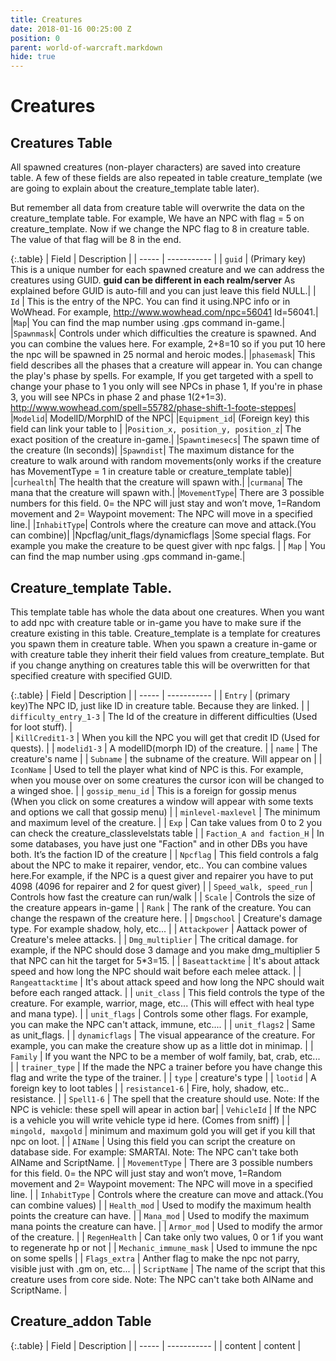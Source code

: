 ```yaml
---
title: Creatures
date: 2018-01-16 00:25:00 Z
position: 0
parent: world-of-warcraft.markdown
hide: true
---
```


# Creatures

## Creatures Table

All spawned creatures (non-player characters) are saved into creature table. A few of these fields are also repeated in table creature_template (we are going to explain about the creature_template table later).

But remember all data from creature table will overwrite the data on the creature_template table. For example, We have an NPC with flag = 5 on creature_template. Now if we change the NPC flag to 8 in creature table. The value of that flag will be 8 in the end.

{:.table}
| Field | Description |
| ----- | ----------- |
| `guid`   | (Primary key) This is a unique number for each spawned creature and we can address the creatures using GUID. **guid can be different in each realm/server** As explained before GUID is auto-fill and you can just leave this field NULL.|
|   `Id`   | This is the entry of the NPC. You can find it using.NPC info or in WoWhead. For example, http://www.wowhead.com/npc=56041 Id=56041.|
|`Map`| You can find the map number using .gps command in-game.|
|`Spawnmask`| Controls under which difficulties the creature is spawned. And you can combine the values here. For example, 2+8=10 so if you put 10 here the npc will be spawned in 25 normal and heroic modes.|
|`phasemask`| This field describes all the phases that a creature will appear in. You can change the play's phase by spells. For example, If you get targeted with a spell to change your phase to 1 you only will see NPCs in phase 1, If you're in phase 3, you will see NPCs in phase 2 and phase 1(2+1=3). http://www.wowhead.com/spell=55782/phase-shift-1-foote-steppes|
|`Modelid`| ModelID/MorphID of the NPC|
|`Equipment_id`| (Foreign key) this field can link your table to |
|`Position_x, position_y, position_z`| The exact position of the creature in-game.|
|`Spawntimesecs`| The spawn time of the creature (In seconds)|
|`Spawndist`| The maximum distance for the creature to walk around with random movements(only works if the creature has MovementType = 1 in creature table or creature_template table)|
|`curhealth`| The health that the creature will spawn with.|
|`curmana`| The mana that the creature will spawn with.|
|`MovementType`| There are 3 possible numbers for this field. 0= the NPC will just stay and won’t move, 1=Random movement and 2= Waypoint movement: The NPC will move in a specified line.|
|`InhabitType`| Controls where the creature can move and attack.(You can combine)|
|Npcflag/unit_flags/dynamicflags |Some special flags. For example you make the creature to be quest giver with npc falgs. |
| `Map` | You can find the map number using .gps command in-game.|


## Creature_template Table.
This template table has whole the data about one creatures. When you want to add npc with creature table or in-game you have to make sure if the creature existing in this table. Creature_template is a template for creatures you spawn them in creature table. When you spawn a creature in-game or with creature table they inherit their field values from creature_template. But if you change anything on creatures table this will be overwritten for that specified creature with specified GUID.

{:.table}
| Field | Description |
| ----- | ----------- |
| `Entry` | (primary key)The NPC ID, just like ID in creature table. Because they are linked. |
| `difficulty_entry_1-3` | The Id of the creature in different difficulties (Used for loot stuff). |  
| `KillCredit1-3` | When you kill the NPC you will get that credit ID (Used for quests). | 
| `modelid1-3` | A modelID(morph ID) of the creature. | 
| `name` | The creature's name | 
| `Subname` | the subname of the creature. Will appear on <Subname here> | 
| `IconName` | Used to tell the player what kind of NPC is this. For example, when you mouse over on some creatures the cursor icon will be changed to a winged shoe. | 
| `gossip_menu_id` | This is a foreign for gossip menus (When you click on some creatures a window will appear with some texts and options we call that gossip menu) | 
| `minlevel-maxlevel` | The minimum and maximum level of the creature. | 
| `Exp` |  Can take values from 0 to 2 you can check the creature_classlevelstats table | 
| `Faction_A and faction_H` | In some databases, you have just one "Faction" and in other DBs you have both. It’s the faction ID of the creature | 
| `Npcflag` | This field controls a falg about the NPC to make it repairer, vendor, etc.. You can combine values here.For example, if the NPC is a quest giver and repairer you have to put 4098 (4096 for repairer and 2 for quest giver) | 
| `Speed_walk, speed_run` | Controls how fast the creature can run/walk | 
| `Scale` | Controls the size of the creature appears in-game | 
| `Rank` | The rank of the creature. You can change the respawn of the creature here. | 
| `Dmgschool` | Creature's damage type. For example shadow, holy, etc... | 
| `Attackpower` | Aattack power of Creature's melee attacks. |
| `Dmg_multiplier` | The critical damage. for example, if the NPC should dose 3 damage and you make dmg_multiplier 5 that NPC can hit the target for 5*3=15. |
| `Baseattacktime` | It's about attack speed and how long the NPC should wait before each melee attack. |
| `Rangeattacktime` | It's about attack speed and how long the NPC should wait before each ranged attack. |
| `unit_class` | This field controls the type of the creature. For example, warrior, mage, etc... (This will effect with heal type and mana type). |
| `unit_flags` | Controls some other flags. For example, you can make the NPC can't attack, immune, etc.... |
| `unit_flags2` | Same as unit_flags. |
| `dynamicflags` | The visual appearance of the creature. For example, you can make the creature show up as a little dot in minimap. |
| `Family` | If you want the NPC to be a member of wolf family, bat, crab, etc... |
| `trainer_type` | If the made the NPC a trainer before you have change this flag and write the type of the trainer. |
| `type` | creature's type |
| `lootid` | A foreign key to loot tables |
| `resistance1-6` | Fire, holy, shadow, etc.. resistance. |
| `Spell1-6` | The spell that the creature should use. Note: If the NPC is vehicle: these spell will apear in action bar|
| `VehicleId` | If the NPC is a vehicle you will write vehicle type id here. (Comes from sniff) |
| `mingold, maxgold` | minimum and maximum gold you will get if you kill that npc on loot. |
| `AIName` | Using this field you can script the creature on database side. For example: SMARTAI. Note: The NPC can't take both AIName and ScriptName. |
| `MovementType` | There are 3 possible numbers for this field. 0= the NPC will just stay and won’t move, 1=Random movement and 2= Waypoint movement: The NPC will move in a specified line. |
| `InhabitType` | Controls where the creature can move and attack.(You can combine values) |
| `Health_mod` | Used to modify the maximum health points the creature can have. |
| `Mana_mod` | Used to modify the maximum mana points the creature can have.  |
| `Armor_mod` | Used to modify the  armor of the creature. |
| `RegenHealth` | Can take only two values, 0 or 1 if you want to regenerate hp or not |
| `Mechanic_immune_mask` | Used to immune the npc on some spells |
| `Flags_extra` | Anther flag to make the npc not parry, visible just with .gm on, etc... |
| `ScriptName` | The name of the script that this creature uses from core side. Note: The NPC can't take both AIName and ScriptName. |

## Creature_addon Table

{:.table}
| Field | Description |
| ----- | ----------- |
| content | content |
